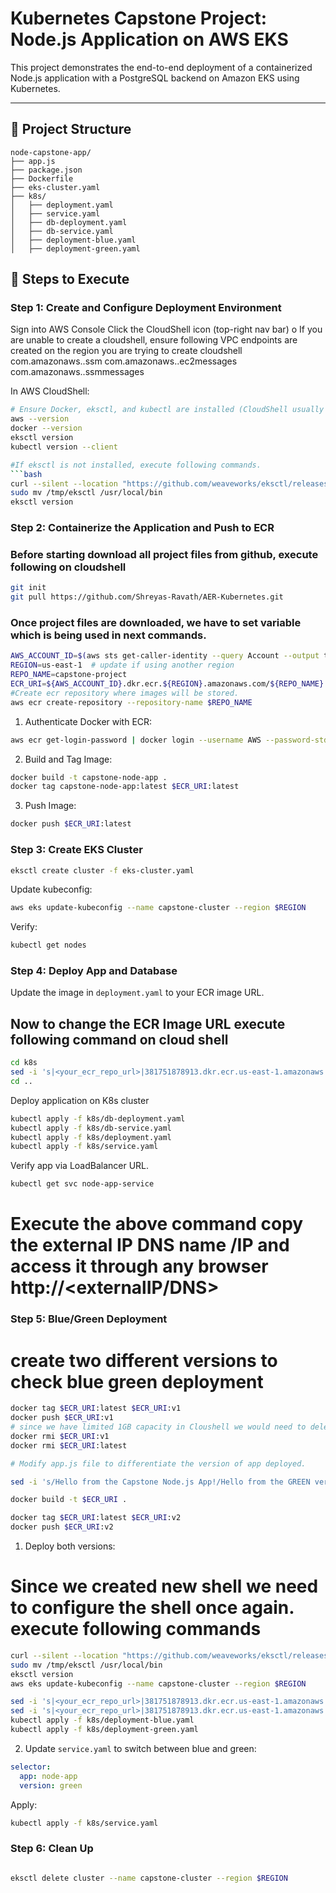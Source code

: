 # Kubernetes Capstone Project: Node.js Application on AWS EKS

This project demonstrates the end-to-end deployment of a containerized Node.js application with a PostgreSQL backend on Amazon EKS using Kubernetes.

---

## 📁 Project Structure

```
node-capstone-app/
├── app.js
├── package.json
├── Dockerfile
├── eks-cluster.yaml
├── k8s/
│   ├── deployment.yaml
│   ├── service.yaml
│   ├── db-deployment.yaml
│   ├── db-service.yaml
│   ├── deployment-blue.yaml
│   ├── deployment-green.yaml
```

## 🚀 Steps to Execute

### Step 1: Create and Configure Deployment Environment
Sign into AWS Console
Click the CloudShell icon (top-right nav bar)
  o	If you are unable to create a cloudshell, ensure following VPC endpoints are created on the region you are trying to create cloudshell
      com.amazonaws.<region>.ssm
      com.amazonaws.<region>.ec2messages
      com.amazonaws.<region>.ssmmessages

In AWS CloudShell:

```bash
# Ensure Docker, eksctl, and kubectl are installed (CloudShell usually has these)
aws --version
docker --version
eksctl version
kubectl version --client

#If eksctl is not installed, execute following commands. 
```bash
curl --silent --location "https://github.com/weaveworks/eksctl/releases/latest/download/eksctl_Linux_amd64.tar.gz" | tar xz -C /tmp
sudo mv /tmp/eksctl /usr/local/bin
eksctl version
```

### Step 2: Containerize the Application and Push to ECR

### Before starting download all project files from github, execute following on cloudshell
```bash
git init
git pull https://github.com/Shreyas-Ravath/AER-Kubernetes.git
```

### Once project files are downloaded, we have to set variable which is being used in next commands. 

```bash 
AWS_ACCOUNT_ID=$(aws sts get-caller-identity --query Account --output text)
REGION=us-east-1  # update if using another region
REPO_NAME=capstone-project
ECR_URI=${AWS_ACCOUNT_ID}.dkr.ecr.${REGION}.amazonaws.com/${REPO_NAME}
#Create ecr repository where images will be stored. 
aws ecr create-repository --repository-name $REPO_NAME
```


1. Authenticate Docker with ECR:

```bash
aws ecr get-login-password | docker login --username AWS --password-stdin $ECR_URI
```

2. Build and Tag Image:

```bash
docker build -t capstone-node-app .
docker tag capstone-node-app:latest $ECR_URI:latest
```

3. Push Image:

```bash
docker push $ECR_URI:latest
```

### Step 3: Create EKS Cluster

```bash
eksctl create cluster -f eks-cluster.yaml
```

Update kubeconfig:

```bash
aws eks update-kubeconfig --name capstone-cluster --region $REGION
```

Verify:

```bash
kubectl get nodes
```

### Step 4: Deploy App and Database

Update the image in `deployment.yaml` to your ECR image URL.
## Now to change the ECR Image URL execute following command on cloud shell

```bash
cd k8s
sed -i 's|<your_ecr_repo_url>|381751878913.dkr.ecr.us-east-1.amazonaws.com/capstone-project|g' deployment.yaml
cd ..
```

Deploy application on K8s cluster

```bash
kubectl apply -f k8s/db-deployment.yaml
kubectl apply -f k8s/db-service.yaml
kubectl apply -f k8s/deployment.yaml
kubectl apply -f k8s/service.yaml
```

Verify app via LoadBalancer URL.
```bash
kubectl get svc node-app-service
```
# Execute the above command copy the external IP DNS name /IP and access it through any browser http://<externalIP/DNS>

### Step 5: Blue/Green Deployment

# create two different versions to check blue green deployment
```bash
docker tag $ECR_URI:latest $ECR_URI:v1
docker push $ECR_URI:v1
# since we have limited 1GB capacity in Cloushell we would need to delete the images so that we can create different version
docker rmi $ECR_URI:v1
docker rmi $ECR_URI:latest

# Modify app.js file to differentiate the version of app deployed. 

sed -i 's/Hello from the Capstone Node.js App!/Hello from the GREEN version of the Capstone App!/' ./app.js

docker build -t $ECR_URI .

docker tag $ECR_URI:latest $ECR_URI:v2
docker push $ECR_URI:v2

```

1. Deploy both versions:
# Since we created new shell we need to configure the shell once again. execute following commands 

```bash
curl --silent --location "https://github.com/weaveworks/eksctl/releases/latest/download/eksctl_Linux_amd64.tar.gz" | tar xz -C /tmp
sudo mv /tmp/eksctl /usr/local/bin
eksctl version
aws eks update-kubeconfig --name capstone-cluster --region $REGION

sed -i 's|<your_ecr_repo_url>|381751878913.dkr.ecr.us-east-1.amazonaws.com/capstone-project|g' k8s/deployment-blue.yaml
sed -i 's|<your_ecr_repo_url>|381751878913.dkr.ecr.us-east-1.amazonaws.com/capstone-project|g' k8s/deployment-green.yaml
kubectl apply -f k8s/deployment-blue.yaml
kubectl apply -f k8s/deployment-green.yaml
```

2. Update `service.yaml` to switch between blue and green:

```yaml
selector:
  app: node-app
  version: green
```

Apply:

```bash
kubectl apply -f k8s/service.yaml
```

### Step 6: Clean Up

```bash

eksctl delete cluster --name capstone-cluster --region $REGION

```

